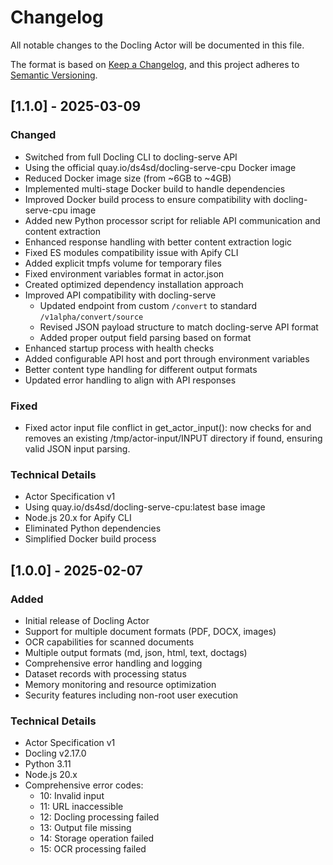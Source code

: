 # Changelog

All notable changes to the Docling Actor will be documented in this file.

The format is based on [Keep a Changelog](https://keepachangelog.com/en/1.0.0/),
and this project adheres to [Semantic Versioning](https://semver.org/spec/v2.0.0.html).

## [1.1.0] - 2025-03-09

### Changed

- Switched from full Docling CLI to docling-serve API
- Using the official quay.io/ds4sd/docling-serve-cpu Docker image
- Reduced Docker image size (from ~6GB to ~4GB)
- Implemented multi-stage Docker build to handle dependencies
- Improved Docker build process to ensure compatibility with docling-serve-cpu image
- Added new Python processor script for reliable API communication and content extraction
- Enhanced response handling with better content extraction logic
- Fixed ES modules compatibility issue with Apify CLI
- Added explicit tmpfs volume for temporary files
- Fixed environment variables format in actor.json
- Created optimized dependency installation approach
- Improved API compatibility with docling-serve
  - Updated endpoint from custom `/convert` to standard `/v1alpha/convert/source`
  - Revised JSON payload structure to match docling-serve API format
  - Added proper output field parsing based on format
- Enhanced startup process with health checks
- Added configurable API host and port through environment variables
- Better content type handling for different output formats
- Updated error handling to align with API responses

### Fixed

- Fixed actor input file conflict in get_actor_input(): now checks for and removes an existing /tmp/actor-input/INPUT directory if found, ensuring valid JSON input parsing.

### Technical Details

- Actor Specification v1
- Using quay.io/ds4sd/docling-serve-cpu:latest base image
- Node.js 20.x for Apify CLI
- Eliminated Python dependencies
- Simplified Docker build process

## [1.0.0] - 2025-02-07

### Added

- Initial release of Docling Actor
- Support for multiple document formats (PDF, DOCX, images)
- OCR capabilities for scanned documents
- Multiple output formats (md, json, html, text, doctags)
- Comprehensive error handling and logging
- Dataset records with processing status
- Memory monitoring and resource optimization
- Security features including non-root user execution

### Technical Details

- Actor Specification v1
- Docling v2.17.0
- Python 3.11
- Node.js 20.x
- Comprehensive error codes:
  - 10: Invalid input
  - 11: URL inaccessible
  - 12: Docling processing failed
  - 13: Output file missing
  - 14: Storage operation failed
  - 15: OCR processing failed

